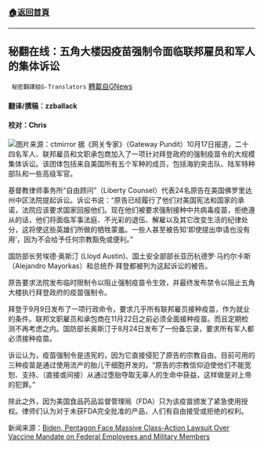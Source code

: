 ###  [:house:返回首頁](https://github.com/ourhimalayas/txt)
---


## 秘翻在线：五角大楼因疫苗强制令面临联邦雇员和军人的集体诉讼
` 秘密翻譯組G-Translators` [轉載自GNews](https://gnews.org/zh-hans/1601431/)

#### 翻译/撰稿：zzballack

#### 校对：Chris
![](https://assets.gnews.org/wp-content/uploads/2021/10/图片1-4-1.jpg)图片来源：ctmirror
据《网关专家》（Gateway Pundit）10月17日报道，二十四名军人、联邦雇员和文职承包商加入了一项针对拜登政府的强制疫苗令的大规模集体诉讼。该团体包括来自美国所有五个军种的成员，包括海豹突击队、陆军特种部队和一些高级军官。

基督教律师事务所“自由顾问”（Liberty Counsel）代表24名原告在美国佛罗里达州中区法院提起诉讼。诉讼书说：“原告已经履行了他们对美国宪法和国家的承诺，法院应该要求国家回报他们。现在他们被要求强制接种中共病毒疫苗，拒绝遵从的话，他们将面临军事法庭、不光彩的退伍、解雇以及其它改变生活的纪律处分，这将使这些英雄们所做的牺牲蒙羞。一些人甚至被告知‘即使提出申请也没有用’，因为不会给予任何宗教豁免或便利。”

国防部长劳埃德·奥斯汀 (Lloyd Austin)、国土安全部部长亚历杭德罗·马约尔卡斯（Alejandro Mayorkas）和总统乔·拜登都被列为这起诉讼的被告。

原告要求法院发布临时限制令以阻止强制疫苗令生效，并最终发布禁令以阻止五角大楼执行拜登政府的疫苗强制令。

拜登于9月9日发布了一项行政命令，要求几乎所有联邦雇员接种疫苗，作为就业的条件。联邦文职雇员和承包商在11月22日之前必须全面接种疫苗。而且定期检测不再考虑之内。国防部长奥斯汀于8月24日发布了一份备忘录，要求所有军人都必须接种疫苗。

诉讼认为，疫苗强制令是违宪的，因为它直接侵犯了原告的宗教自由。目前可用的三种疫苗是通过使用流产的胎儿干细胞开发的。“原告的宗教信仰迫使他们不能宽恕、支持、（直接或间接）从通过堕胎夺取无辜人的生命中获益，这样做是对上帝的犯罪。”

除此之外，因为美国食品药品监督管理局（FDA）只为该疫苗颁发了紧急使用授权。律师们认为对于未获FDA完全批准的产品，人们有自由接受或拒绝的权利。

新闻来源：[Biden, Pentagon Face Massive Class-Action Lawsuit Over Vaccine Mandate on Federal Employees and Military Members](https://www.thegatewaypundit.com/2021/10/biden-pentagon-face-massive-class-action-lawsuit-vaccine-mandate-federal-employees-military-members/)
